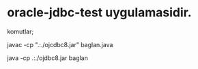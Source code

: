 # oracle-jdbc-test uygulamasidir.



komutlar; 


 javac -cp ".:./ojcdbc8.jar" baglan.java
 
 
 java -cp .:./ojdbc8.jar baglan
 
 
